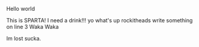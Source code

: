 Hello world

This is SPARTA!
I need a drink!!!
yo what's up rockitheads
write something on line 3
Waka Waka

Im lost sucka.
